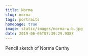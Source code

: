 ```yaml
---
title: Norma
slug: norma
tags: portraits
homepage: true
image: static/images/norma-w-b.jpg
date: 2019-06-05T07:39:29.938Z
---
```

Pencil sketch of Norma Carthy
